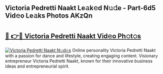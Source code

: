 ## Victoria Pedretti Naakt Le𝚊k𝚎d N𝚞𝚍e - Part-6d5 Vid𝚎o Le𝚊ks Photos AKzQn

# <h2><a href="http://fb03ccw.evod.top/?m=Victoria+Pedretti+Naakt">🔗 👉🔴 Victoria Pedretti Naakt Vid𝚎o Ph𝚘t𝚘s</a></h2>

[![Victoria Pedretti Naakt N𝚞d𝚎s](https://i.imgur.com/8V9OHl7.gif)](http://fb03ccw.evod.top/?m=Victoria+Pedretti+Naakt)
Online personality Victoria Pedretti Naakt with a passion for dance and lifestyle, creating engaging content. Visionary entrepreneur Victoria Pedretti Naakt, known for their innovative business ideas and entrepreneurial spirit. 
